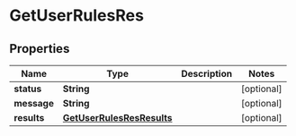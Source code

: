 
# GetUserRulesRes

## Properties
Name | Type | Description | Notes
------------ | ------------- | ------------- | -------------
**status** | **String** |  |  [optional]
**message** | **String** |  |  [optional]
**results** | [**GetUserRulesResResults**](GetUserRulesResResults.md) |  |  [optional]



